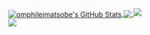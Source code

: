 
<a href="https://hasherezade.net">
  <img align="center" src="https://github-readme-stats.vercel.app/api?username=omphilejmatsobe&show_icons=true&line_height=33&count_private=true&theme=dark" alt="omphilejmatsobe's GitHub Stats" />
</a>

<a href="https://hasherezade.net">
  <img align="center" src="https://github-readme-stats.vercel.app/api/top-langs/?username=omphilejmatsobe&&hide=cmake&langs_count=4&line_height=35&theme=dark" />
</a>

<a href="https://hasherezade.net">
  <img src="https://github-readme-streak-stats.herokuapp.com/?user=omphilejmatsobe&theme=dark" />
</a>
<br/>
<a href="https://twitter.com/omphilejdev">
  <img src="https://img.shields.io/twitter/follow/omphilejmatsobe?style=for-the-badge&logo=twitter&&labelColor=1f1f1f&color=5fffaf" />
</a>
